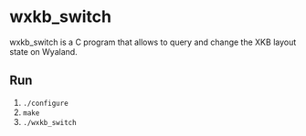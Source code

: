 # wxkb_switch
wxkb_switch is a C program that allows to query and change the XKB layout state on Wyaland.

## Run
1. `./configure`
2. `make`
3. `./wxkb_switch`